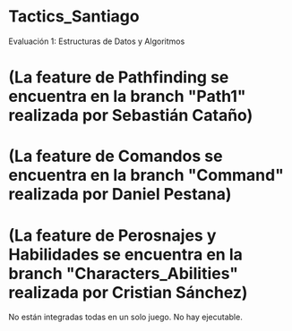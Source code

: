 # Tactics_Santiago
Evaluación 1: Estructuras de Datos y Algoritmos
# (La feature de Pathfinding se encuentra en la branch "Path1" realizada por Sebastián Cataño)
# (La feature de Comandos se encuentra en la branch "Command" realizada por Daniel Pestana)
# (La feature de Perosnajes y Habilidades se encuentra en la branch "Characters_Abilities" realizada por Cristian Sánchez)
No están integradas todas en un solo juego. No hay ejecutable.
